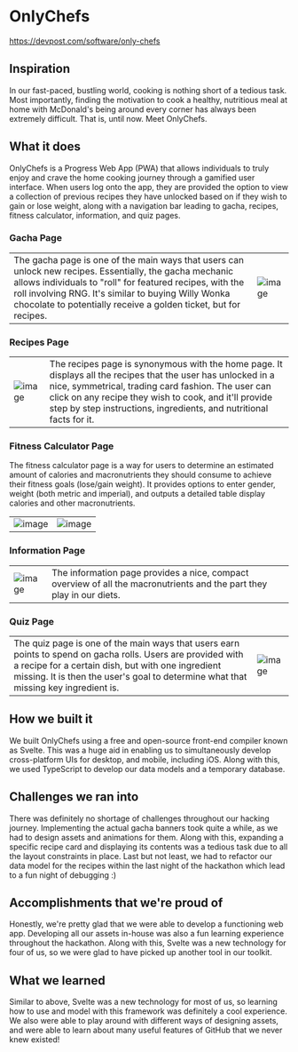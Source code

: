 # OnlyChefs

https://devpost.com/software/only-chefs

## Inspiration

In our fast-paced, bustling world, cooking is nothing short of a tedious task. Most importantly, finding the motivation to cook a healthy, nutritious meal at home with McDonald's being around every corner has always been extremely difficult. That is, until now. Meet OnlyChefs.

## What it does

OnlyChefs is a Progress Web App (PWA) that allows individuals to truly enjoy and crave the home cooking journey through a gamified user interface. When users log onto the app, they are provided the option to view a collection of previous recipes they have unlocked based on if they wish to gain or lose weight, along with a navigation bar leading to gacha, recipes, fitness calculator, information, and quiz pages.

### Gacha Page

| | |
|-|-|
| The gacha page is one of the main ways that users can unlock new recipes. Essentially, the gacha mechanic allows individuals to "roll" for featured recipes, with the roll involving RNG. It's similar to buying Willy Wonka chocolate to potentially receive a golden ticket, but for recipes. | ![image](https://user-images.githubusercontent.com/106021602/197230771-f7364600-9122-4998-acc5-47478f05f310.png)



### Recipes Page

| | |
|-|-|
| ![image](https://user-images.githubusercontent.com/106021602/197231119-6c3c56e4-3a88-476e-8842-4a7c14f7719e.png) | The recipes page is synonymous with the home page. It displays all the recipes that the user has unlocked in a nice, symmetrical, trading card fashion. The user can click on any recipe they wish to cook, and it'll provide step by step instructions, ingredients, and nutritional facts for it.

### Fitness Calculator Page

The fitness calculator page is a way for users to determine an estimated amount of calories and macronutrients they should consume to achieve their fitness goals (lose/gain weight). It provides options to enter gender, weight (both metric and imperial), and outputs a detailed table display calories and other macronutrients.

| | |
|-|-|
| ![image](https://user-images.githubusercontent.com/106021602/197231519-579fb1a9-658f-4ef2-9729-fb66df35aec7.png) | ![image](https://user-images.githubusercontent.com/106021602/197231648-d95ab9a6-f4d4-4503-9400-5f4700afc83b.png)


### Information Page

| | |
|-|-|
| ![image](https://user-images.githubusercontent.com/106021602/197232661-8220584c-a3c0-4f60-809f-b6730a1daf24.png) | The information page provides a nice, compact overview of all the macronutrients and the part they play in our diets.

### Quiz Page

| | |
|-|-|
| The quiz page is one of the main ways that users earn points to spend on gacha rolls. Users are provided with a recipe for a certain dish, but with one ingredient missing. It is then the user's goal to determine what that missing key ingredient is. | ![image](https://user-images.githubusercontent.com/106021602/197232873-ccb17831-238c-48b7-9489-c639439ece15.png)


## How we built it

We built OnlyChefs using a free and open-source front-end compiler known as Svelte. This was a huge aid in enabling us to simultaneously develop cross-platform UIs for desktop, and mobile, including iOS. Along with this, we used TypeScript to develop our data models and a temporary database.

## Challenges we ran into

There was definitely no shortage of challenges throughout our hacking journey. Implementing the actual gacha banners took quite a while, as we had to design assets and animations for them. Along with this, expanding a specific recipe card and displaying its contents was a tedious task due to all the layout constraints in place. Last but not least, we had to refactor our data model for the recipes within the last night of the hackathon which lead to a fun night of debugging :)

## Accomplishments that we're proud of

Honestly, we're pretty glad that we were able to develop a functioning web app. Developing all our assets in-house was also a fun learning experience throughout the hackathon. Along with this, Svelte was a new technology for four of us, so we were glad to have picked up another tool in our toolkit.

## What we learned

Similar to above, Svelte was a new technology for most of us, so learning how to use and model with this framework was definitely a cool experience. We also were able to play around with different ways of designing assets, and were able to learn about many useful features of GitHub that we never knew existed! 
